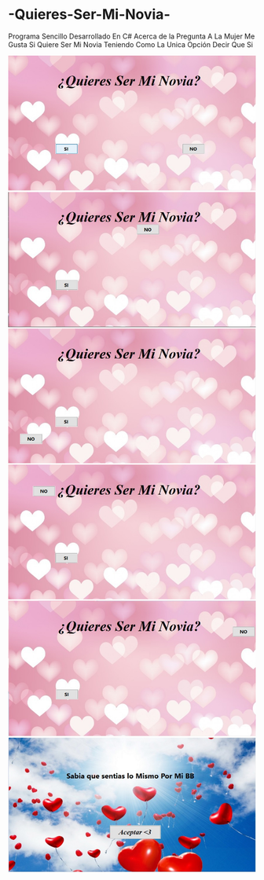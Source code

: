 # -Quieres-Ser-Mi-Novia-

Programa Sencillo Desarrollado En C# Acerca de la Pregunta A La Mujer Me Gusta Si Quiere Ser Mi Novia
Teniendo Como La Unica Opción Decir Que Si

![](https://github.com/GAMG-94/-Quieres-Ser-Mi-Novia-/blob/main/img/1.jpg)
![](https://github.com/GAMG-94/-Quieres-Ser-Mi-Novia-/blob/main/img/2.jpg)
![](https://github.com/GAMG-94/-Quieres-Ser-Mi-Novia-/blob/main/img/3.jpg)
![](https://github.com/GAMG-94/-Quieres-Ser-Mi-Novia-/blob/main/img/4.jpg)
![](https://github.com/GAMG-94/-Quieres-Ser-Mi-Novia-/blob/main/img/5.jpg)
![](https://github.com/GAMG-94/-Quieres-Ser-Mi-Novia-/blob/main/img/6.jpg)
